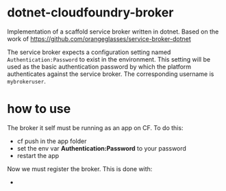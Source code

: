 # dotnet-cloudfoundry-broker
Implementation of a scaffold service broker written in dotnet. Based on the work of https://github.com/orangeglasses/service-broker-dotnet

The service broker expects a configuration setting named `Authentication:Password` to exist in the environment. This setting will be used as the basic authentication password by which the platform authenticates against the service broker. The corresponding username is `mybrokeruser`.

# how to use
The broker it self must be running as an app on CF. To do this:

- cf push in the app folder
- set the env var **Authentication:Password** to your password
- restart the app

Now we must register the broker. This is done with:

- 
